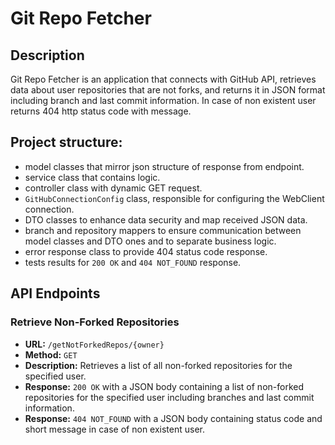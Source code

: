 # Git Repo Fetcher

## Description

Git Repo Fetcher is an application that connects with GitHub API, retrieves data about 
user repositories that are not forks, and returns it in JSON format including branch
and last commit information. In case of non existent user returns 404 http status 
code with message. 

## Project structure:

- model classes that mirror json structure of response from endpoint.
- service class that contains logic.
- controller class with dynamic GET request.
- `GitHubConnectionConfig` class, responsible for configuring the WebClient connection.
- DTO classes to enhance data security and map received JSON data.
- branch and repository mappers to ensure communication between model classes and DTO ones
  and to separate business logic.
- error response class to provide 404 status code response.
- tests results for `200 OK` and `404 NOT_FOUND` response.

## API Endpoints

### Retrieve Non-Forked Repositories

- **URL:** `/getNotForkedRepos/{owner}`
- **Method:** `GET`
- **Description:** Retrieves a list of all non-forked repositories for the specified user.
- **Response:** `200 OK` with a JSON body containing a list of non-forked repositories for the 
                specified user including branches and last commit information. 
- **Response:** `404 NOT_FOUND` with a JSON body containing status code and short 
                message in case of non existent user.

